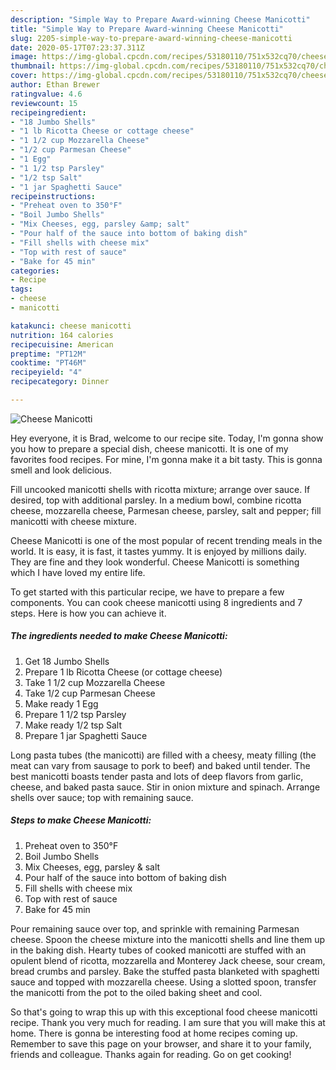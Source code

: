 ```yaml
---
description: "Simple Way to Prepare Award-winning Cheese Manicotti"
title: "Simple Way to Prepare Award-winning Cheese Manicotti"
slug: 2205-simple-way-to-prepare-award-winning-cheese-manicotti
date: 2020-05-17T07:23:37.311Z
image: https://img-global.cpcdn.com/recipes/53180110/751x532cq70/cheese-manicotti-recipe-main-photo.jpg
thumbnail: https://img-global.cpcdn.com/recipes/53180110/751x532cq70/cheese-manicotti-recipe-main-photo.jpg
cover: https://img-global.cpcdn.com/recipes/53180110/751x532cq70/cheese-manicotti-recipe-main-photo.jpg
author: Ethan Brewer
ratingvalue: 4.6
reviewcount: 15
recipeingredient:
- "18 Jumbo Shells"
- "1 lb Ricotta Cheese or cottage cheese"
- "1 1/2 cup Mozzarella Cheese"
- "1/2 cup Parmesan Cheese"
- "1 Egg"
- "1 1/2 tsp Parsley"
- "1/2 tsp Salt"
- "1 jar Spaghetti Sauce"
recipeinstructions:
- "Preheat oven to 350°F"
- "Boil Jumbo Shells"
- "Mix Cheeses, egg, parsley &amp; salt"
- "Pour half of the sauce into bottom of baking dish"
- "Fill shells with cheese mix"
- "Top with rest of sauce"
- "Bake for 45 min"
categories:
- Recipe
tags:
- cheese
- manicotti

katakunci: cheese manicotti 
nutrition: 164 calories
recipecuisine: American
preptime: "PT12M"
cooktime: "PT46M"
recipeyield: "4"
recipecategory: Dinner

---
```



![Cheese Manicotti](https://img-global.cpcdn.com/recipes/53180110/751x532cq70/cheese-manicotti-recipe-main-photo.jpg)

Hey everyone, it is Brad, welcome to our recipe site. Today, I'm gonna show you how to prepare a special dish, cheese manicotti. It is one of my favorites food recipes. For mine, I'm gonna make it a bit tasty. This is gonna smell and look delicious.

Fill uncooked manicotti shells with ricotta mixture; arrange over sauce. If desired, top with additional parsley. In a medium bowl, combine ricotta cheese, mozzarella cheese, Parmesan cheese, parsley, salt and pepper; fill manicotti with cheese mixture.

Cheese Manicotti is one of the most popular of recent trending meals in the world. It is easy, it is fast, it tastes yummy. It is enjoyed by millions daily. They are fine and they look wonderful. Cheese Manicotti is something which I have loved my entire life.


To get started with this particular recipe, we have to prepare a few components. You can cook cheese manicotti using 8 ingredients and 7 steps. Here is how you can achieve it.

<!--inarticleads1-->

##### The ingredients needed to make Cheese Manicotti:

1. Get 18 Jumbo Shells
1. Prepare 1 lb Ricotta Cheese (or cottage cheese)
1. Take 1 1/2 cup Mozzarella Cheese
1. Take 1/2 cup Parmesan Cheese
1. Make ready 1 Egg
1. Prepare 1 1/2 tsp Parsley
1. Make ready 1/2 tsp Salt
1. Prepare 1 jar Spaghetti Sauce


Long pasta tubes (the manicotti) are filled with a cheesy, meaty filling (the meat can vary from sausage to pork to beef) and baked until tender. The best manicotti boasts tender pasta and lots of deep flavors from garlic, cheese, and baked pasta sauce. Stir in onion mixture and spinach. Arrange shells over sauce; top with remaining sauce. 

<!--inarticleads2-->

##### Steps to make Cheese Manicotti:

1. Preheat oven to 350°F
1. Boil Jumbo Shells
1. Mix Cheeses, egg, parsley &amp; salt
1. Pour half of the sauce into bottom of baking dish
1. Fill shells with cheese mix
1. Top with rest of sauce
1. Bake for 45 min


Pour remaining sauce over top, and sprinkle with remaining Parmesan cheese. Spoon the cheese mixture into the manicotti shells and line them up in the baking dish. Hearty tubes of cooked manicotti are stuffed with an opulent blend of ricotta, mozzarella and Monterey Jack cheese, sour cream, bread crumbs and parsley. Bake the stuffed pasta blanketed with spaghetti sauce and topped with mozzarella cheese. Using a slotted spoon, transfer the manicotti from the pot to the oiled baking sheet and cool. 

So that's going to wrap this up with this exceptional food cheese manicotti recipe. Thank you very much for reading. I am sure that you will make this at home. There is gonna be interesting food at home recipes coming up. Remember to save this page on your browser, and share it to your family, friends and colleague. Thanks again for reading. Go on get cooking!
